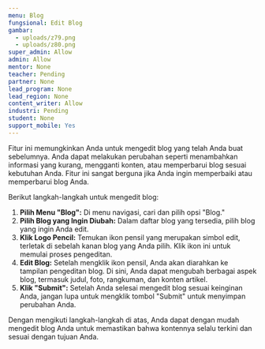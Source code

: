 ```yaml
---
menu: Blog
fungsional: Edit Blog
gambar:
  - uploads/z79.png
  - uploads/z80.png
super_admin: Allow
admin: Allow
mentor: None
teacher: Pending
partner: None
lead_program: None
lead_region: None
content_writer: Allow
industri: Pending
student: None
support_mobile: Yes
---
```

Fitur ini memungkinkan Anda untuk mengedit blog yang telah Anda buat sebelumnya. Anda dapat melakukan perubahan seperti menambahkan informasi yang kurang, mengganti konten, atau memperbarui blog sesuai kebutuhan Anda. Fitur ini sangat berguna jika Anda ingin memperbaiki atau memperbarui blog Anda.

Berikut langkah-langkah untuk mengedit blog:

1. **Pilih Menu "Blog":** Di menu navigasi, cari dan pilih opsi "Blog."
2. **Pilih Blog yang Ingin Diubah:** Dalam daftar blog yang tersedia, pilih blog yang ingin Anda edit.
3. **Klik Logo Pencil:** Temukan ikon pensil yang merupakan simbol edit, terletak di sebelah kanan blog yang Anda pilih. Klik ikon ini untuk memulai proses pengeditan.
4. **Edit Blog:** Setelah mengklik ikon pensil, Anda akan diarahkan ke tampilan pengeditan blog. Di sini, Anda dapat mengubah berbagai aspek blog, termasuk judul, foto, rangkuman, dan konten artikel.
5. **Klik "Submit":** Setelah Anda selesai mengedit blog sesuai keinginan Anda, jangan lupa untuk mengklik tombol "Submit" untuk menyimpan perubahan Anda.

Dengan mengikuti langkah-langkah di atas, Anda dapat dengan mudah mengedit blog Anda untuk memastikan bahwa kontennya selalu terkini dan sesuai dengan tujuan Anda.